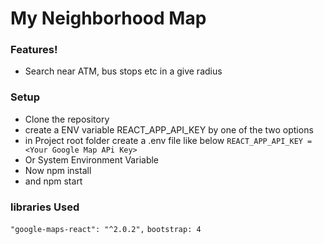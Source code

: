 # My Neighborhood Map
### Features!

  - Search near ATM, bus stops etc in a give radius
 ### Setup
 - Clone the repository
 - create a ENV variable REACT_APP_API_KEY by one of the two options
 -  in Project root folder create a .env file like below
 `REACT_APP_API_KEY =<Your Google Map APi Key>`
 - Or System Environment Variable
 - Now  npm install
 - and npm start

### libraries Used
`"google-maps-react": "^2.0.2",`
`bootstrap: 4`